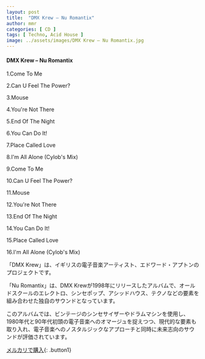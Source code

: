 ```yaml
---
layout: post
title:  "DMX Krew – Nu Romantix"
author: mmr
categories: [ CD ]
tags: [ Techno, Acid House ]
image: ../assets/images/DMX Krew – Nu Romantix.jpg
---
```


#### DMX Krew – Nu Romantix

1.Come To Me

2.Can U Feel The Power?

3.Mouse

4.You're Not There

5.End Of The Night

6.You Can Do It!

7.Place Called Love

8.I'm All Alone (Cylob's Mix)

9.Come To Me

10.Can U Feel The Power?

11.Mouse

12.You're Not There

13.End Of The Night

14.You Can Do It!

15.Place Called Love

16.I'm All Alone (Cylob's Mix)

「DMX Krew」は、イギリスの電子音楽アーティスト、エドワード・アプトンのプロジェクトです。

「Nu Romantix」は、DMX Krewが1998年にリリースしたアルバムで、オールドスクールのエレクトロ、シンセポップ、アシッドハウス、テクノなどの要素を組み合わせた独自のサウンドとなっています。

このアルバムでは、ビンテージのシンセサイザーやドラムマシンを使用し、1980年代と90年代初頭の電子音楽へのオマージュを捉えつつ、現代的な要素も取り入れ、電子音楽へのノスタルジックなアプローチと同時に未来志向のサウンドが評価されています。

[メルカリで購入](https://jp.mercari.com/item/m46188068104){: .button1}

